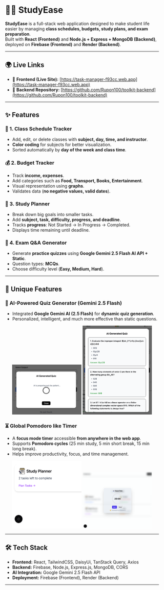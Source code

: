 # 🧑‍🎓 StudyEase

**StudyEase** is a full-stack web application designed to make student life easier by managing **class schedules, budgets, study plans, and exam preparation**.  
Built with **React (Frontend)** and **Node.js + Express + MongoDB (Backend)**, deployed on **Firebase (Frontend)** and **Render (Backend)**.

---

## 🌍 Live Links

- 🚀 **Frontend (Live Site):** [https://task-manager-f93cc.web.app](https://task-manager-f93cc.web.app)  
- 📂 **Backend Repository:** [https://github.com/Rupon100/toolkit-backend](https://github.com/Rupon100/toolkit-backend)  

---

## ✨ Features

### 📅 1. Class Schedule Tracker
- Add, edit, or delete classes with **subject, day, time, and instructor**.  
- **Color coding** for subjects for better visualization.  
- Sorted automatically by **day of the week and class time**.  

### 💰 2. Budget Tracker
- Track **income, expenses**.  
- Add categories such as **Food, Transport, Books, Entertainment**.  
- Visual representation using **graphs**.  
- Validates data (**no negative values, valid dates**).  

### 📝 3. Study Planner
- Break down big goals into smaller tasks.  
- Add **subject, task, difficulty, progress, and deadline**.  
- Tracks **progress**: Not Started → In Progress → Completed.  
- Displays time remaining until deadline.  

### 🤖 4. Exam Q&A Generator
- Generate **practice quizzes** using **Google Gemini 2.5 Flash AI API + Static**.  
- Question types: **MCQs**.  
- Choose difficulty level (**Easy, Medium, Hard**).  


---

## 🌟 Unique Features

### 🤖 AI-Powered Quiz Generator (Gemini 2.5 Flash)
- Integrated **Google Gemini AI (2.5 Flash)** for **dynamic quiz generation**.  
- Personalized, intelligent, and much more effective than static questions.  

<div align="center">
  <img src="./src//assets/screenshots/quiz-ai1.png" width="45%" alt="AI Quiz Screenshot 1" />
  <img src="./src/assets/screenshots/quiz-ai2.png" width="45%" alt="AI Quiz Screenshot 2" />
</div

---

### ⏳ Global Pomodoro like Timer
- A **focus mode timer** accessible **from anywhere in the web app**.  
- Supports **Pomodoro cycles** (25 min study, 5 min short break, 15 min long break).  
- Helps improve productivity, focus, and time management.  

<div align="center">
  <img src="./src//assets/screenshots/pomodro1.png" width="45%" alt="Pomodoro Screenshot 1" />
  <img src="./src/assets/screenshots/pomodro2.png" width="45%" alt="Pomodoro Screenshot 2" />
</div>

---

## 🛠️ Tech Stack

- **Frontend:** React, TailwindCSS, DaisyUi, TanStack Query, Axios
- **Backend:** Firebase, Node.js, Express.js, MongoDB, CORS  
- **AI Integration:** Google Gemini 2.5 Flash API  
- **Deployment:** Firebase (Frontend), Render (Backend)  

---
